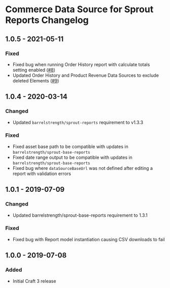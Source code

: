 # Commerce Data Source for Sprout Reports Changelog

## 1.0.5 - 2021-05-11

### Fixed

- Fixed bug when running Order History report with calculate totals setting enabled ([#8])
- Updated Order History and Product Revenue Data Sources to exclude deleted Elements ([#9])
  
[#8]: https://github.com/barrelstrength/craft-sprout-reports-commerce/issues/8
[#9]: https://github.com/barrelstrength/craft-sprout-reports-commerce/issues/9

## 1.0.4 - 2020-03-14

### Changed
- Updated `barrelstrength/sprout-reports` requirement to v1.3.3

### Fixed
- Fixed asset base path to be compatible with updates in `barrelstrength/sprout-base-reports`
- Fixed date range output to be compatible with updates in `barrelstrength/sprout-base-reports`
- Fixed bug where `dataSourceBaseUrl` was not defined after editing a report with validation errors

## 1.0.1 - 2019-07-09

### Changed
- Updated barrelstrength/sprout-base-reports requirement to 1.3.1

### Fixed
- Fixed bug with Report model instantiation causing CSV downloads to fail

## 1.0.0 - 2019-07-08

### Added
- Initial Craft 3 release

